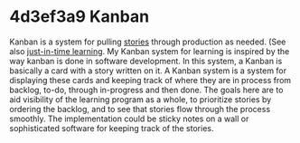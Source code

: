 # 4d3ef3a9 Kanban

Kanban is a system for pulling [stories](30cc55ee_story.md) through production as needed. (See also [just-in-time learning](a1638acb_JIT_learning.md). My Kanban system for learning is inspired by the way kanban is done in software development. In this system, a Kanban is basically a card with a story written on it. A Kanban system is a system for displaying these cards and keeping track of where they are in process from backlog, to-do, through in-progress and then done. The goals here are to aid visibility of the learning program as a whole, to prioritize stories by ordering the backlog, and to see that stories flow through the process smoothly. The implementation could be sticky notes on a wall or sophisticated software for keeping track of the stories.